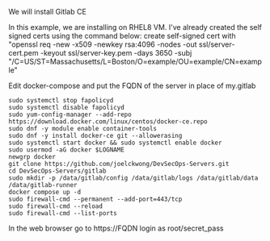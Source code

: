 We will install Gitlab CE

In this example, we are installing on RHEL8 VM. I've already created the self signed certs using the command below: create self-signed cert with "openssl req -new -x509 -newkey rsa:4096 -nodes -out ssl/server-cert.pem -keyout ssl/server-key.pem -days 3650 -subj "/C=US/ST=Massachusetts/L=Boston/O=example/OU=example/CN=example"

Edit docker-compose and put the FQDN of the server in place of my.gitlab
```
sudo systemctl stop fapolicyd
sudo systemctl disable fapolicyd
sudo yum-config-manager --add-repo https://download.docker.com/linux/centos/docker-ce.repo
sudo dnf -y module enable container-tools
sudo dnf -y install docker-ce git --allowerasing
sudo systemctl start docker && sudo systemctl enable docker
sudo usermod -aG docker $LOGNAME
newgrp docker
git clone https://github.com/joelckwong/DevSecOps-Servers.git
cd DevSecOps-Servers/gitlab
sudo mkdir -p /data/gitlab/config /data/gitlab/logs /data/gitlab/data /data/gitlab-runner
docker compose up -d
sudo firewall-cmd --permanent --add-port=443/tcp
sudo firewall-cmd --reload
sudo firewall-cmd --list-ports
```
In the web browser go to https://FQDN
login as root/secret_pass

